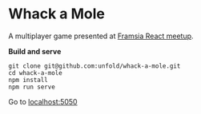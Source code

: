 # Whack a Mole
A multiplayer game presented at [Framsia React meetup](http://www.meetup.com/framsia/events/229406512/).

**Build and serve**
```
git clone git@github.com:unfold/whack-a-mole.git
cd whack-a-mole
npm install
npm run serve
```
Go to [localhost:5050](http://localhost:5050)
